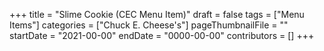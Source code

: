 +++
title = "Slime Cookie (CEC Menu Item)"
draft = false
tags = ["Menu Items"]
categories = ["Chuck E. Cheese's"]
pageThumbnailFile = ""
startDate = "2021-00-00"
endDate = "0000-00-00"
contributors = []
+++
